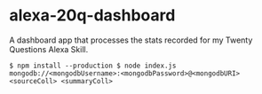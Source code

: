 # alexa-20q-dashboard

A dashboard app that processes the stats recorded for my Twenty Questions Alexa Skill.

`
$ npm install --production
$ node index.js mongodb://<mongodbUsername>:<mongodbPassword>@<mongodbURI> <sourceColl> <summaryColl>
`